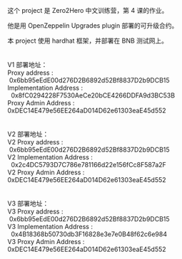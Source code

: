 这个 project 是 Zero2Hero 中文训练营，第 4 课的作业。

他是用 OpenZeppelin Upgrades plugin 部署的可升级合约。

本 project 使用 hardhat 框架，并部署在 BNB 测试网上。
<br><br><br>
V1 部署地址：<br>
Proxy address : &emsp;&emsp;&emsp;&emsp;&emsp;&nbsp;0x6bb95eEdE00d276D2B6892d52Bf8837D2b9DCB15<br>
Implementation Address : &nbsp;&nbsp;0x8fC0294228F7530AeCe20bCE4266DDFA9d3BC53B<br>
Proxy Admin Address : &emsp;&emsp;0xDEC14E479e56EE264aD014D62e61303eaE45d552
<br><br><br>
V2 部署地址：<br>
V2 Proxy address : &emsp;&emsp;&emsp;&emsp;&emsp;&nbsp;0x6bb95eEdE00d276D2B6892d52Bf8837D2b9DCB15<br>
V2 Implementation Address : &nbsp;&nbsp;0x2c4DC5793D7C786e781166d22e156fCc8F587a2F<br>
V2 Proxy Admin Address : &emsp;&emsp;0xDEC14E479e56EE264aD014D62e61303eaE45d552
<br><br><br>
V3 部署地址：<br>
V3 Proxy address : &emsp;&emsp;&emsp;&emsp;&emsp;&nbsp;0x6bb95eEdE00d276D2B6892d52Bf8837D2b9DCB15<br>
V3 Implementation Address : &nbsp;&nbsp;0x4B18368b50730db3F16828e3e7e0B48f62c6e984<br>
V3 Proxy Admin Address : &emsp;&emsp;0xDEC14E479e56EE264aD014D62e61303eaE45d552
